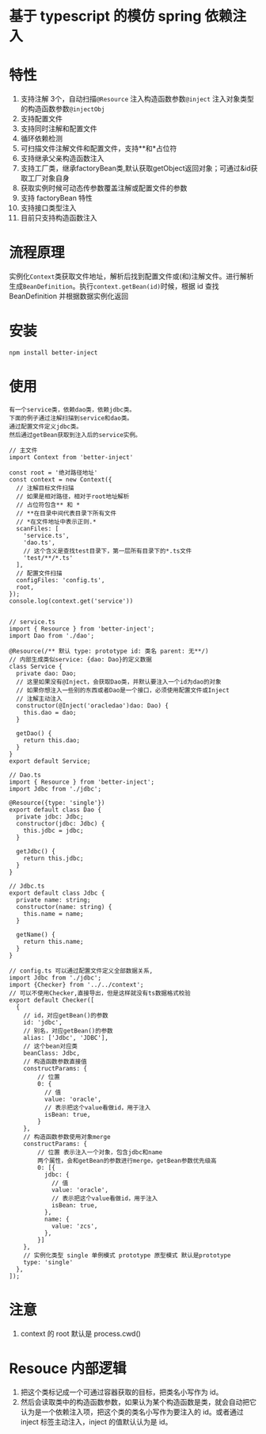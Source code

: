 # 基于 typescript 的模仿 spring 依赖注入

# 特性

1. 支持注解 3个，自动扫描`@Resource` 注入构造函数参数`@inject` 注入对象类型的构造函数参数`@injectObj`
2. 支持配置文件
3. 支持同时注解和配置文件
4. 循环依赖检测
5. 可扫描文件注解文件和配置文件，支持\*\*和\*占位符
6. 支持继承父亲构造函数注入
7. 支持工厂类，继承factoryBean类,默认获取getObject返回对象；可通过&id获取工厂对象自身
8. 获取实例时候可动态传参数覆盖注解或配置文件的参数
9. 支持 factoryBean 特性
10. 支持接口类型注入
11. 目前只支持构造函数注入

# 流程原理

实例化`Context`类获取文件地址，解析后找到配置文件或(和)注解文件。进行解析生成`BeanDefinition`。执行`context.getBean(id)`时候，根据 id 查找 BeanDefinition 并根据数据实例化返回

# 安装

`npm install better-inject`

# 使用

    有一个service类，依赖dao类，依赖jdbc类。
    下面的例子通过注解扫描到service和dao类。
    通过配置文件定义jdbc类。
    然后通过getBean获取到注入后的service实例。

    // 主文件
    import Context from 'better-inject'

    const root = '绝对路径地址'
    const context = new Context({
      // 注解目标文件扫描
      // 如果是相对路径，相对于root地址解析
      // 占位符包含** 和 *
      // **在目录中间代表目录下所有文件
      // *在文件地址中表示正则.*
      scanFiles: [
        'service.ts',
        'dao.ts',
        // 这个含义是查找test目录下，第一层所有目录下的*.ts文件
        'test/**/*.ts'
      ],
      // 配置文件扫描
      configFiles: 'config.ts',
      root,
    });
    console.log(context.get('service'))


    // service.ts
    import { Resource } from 'better-inject';
    import Dao from './dao';

    @Resource(/** 默认 type: prototype id: 类名 parent: 无**/)
    // 内部生成类似service: {dao: Dao}的定义数据
    class Service {
      private dao: Dao;
      // 这里如果没有@Inject，会获取Dao类，并默认要注入一个id为dao的对象
      // 如果你想注入一些别的东西或者Dao是一个接口，必须使用配置文件或Inject
      // 注解主动注入
      constructor(@Inject('oracledao')dao: Dao) {
        this.dao = dao;
      }

      getDao() {
        return this.dao;
      }
    }
    export default Service;

    // Dao.ts
    import { Resource } from 'better-inject';
    import Jdbc from './jdbc';

    @Resource({type: 'single'})
    export default class Dao {
      private jdbc: Jdbc;
      constructor(jdbc: Jdbc) {
        this.jdbc = jdbc;
      }

      getJdbc() {
        return this.jdbc;
      }
    }

    // Jdbc.ts
    export default class Jdbc {
      private name: string;
      constructor(name: string) {
        this.name = name;
      }

      getName() {
        return this.name;
      }
    }

    // config.ts 可以通过配置文件定义全部数据关系,
    import Jdbc from './jdbc';
    import {Checker} from '../../context';
    // 可以不使用Checker,直接导出，但是这样就没有ts数据格式校验
    export default Checker([
      {
        // id，对应getBean()的参数
        id: 'jdbc',
        // 别名，对应getBean()的参数
        alias: ['Jdbc', 'JDBC'],
        // 这个bean对应类
        beanClass: Jdbc,
        // 构造函数参数直接值
        constructParams: {
            // 位置
            0: {
              // 值
              value: 'oracle',
              // 表示把这个value看做id，用于注入
              isBean: true,
            }
        },
        // 构造函数参数使用对象merge
        constructParams: {
            // 位置 表示注入一个对象，包含jdbc和name
            两个属性，会和getBean的参数进行merge，getBean参数优先级高
            0: [{
              jdbc: {
                // 值
                value: 'oracle',
                // 表示把这个value看做id，用于注入
                isBean: true,
              },
              name: {
                value: 'zcs',
              },
            }]
        },
        // 实例化类型 single 单例模式 prototype 原型模式 默认是prototype
        type: 'single'
      },
    ]);

# 注意

1. context 的 root 默认是 process.cwd()

# Resouce 内部逻辑

1. 把这个类标记成一个可通过容器获取的目标，把类名小写作为 id。
2. 然后会读取类中的构造函数参数，如果认为某个构造函数是类，就会自动把它认为是一个依赖注入项，把这个类的类名小写作为要注入的 id。或者通过 inject 标签主动注入，inject 的值默认认为是 id。
